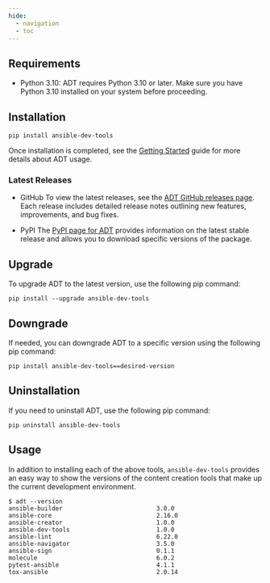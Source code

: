 ```yaml
---
hide:
  - navigation
  - toc
---
```


## Requirements

- Python 3.10: ADT requires Python 3.10 or later. Make sure you have Python 3.10 installed on your system before proceeding.

## Installation

`pip install ansible-dev-tools`

Once installation is completed, see the [Getting Started](getting-started.md) guide for more details about ADT usage.

### Latest Releases

- GitHub
  To view the latest releases, see the [ADT GitHub releases page](https://github.com/ansible/ansible-dev-tools/releases). Each release includes detailed release notes outlining new features, improvements, and bug fixes.

- PyPI
  The [PyPI page for ADT](https://pypi.org/project/ansible-dev-tools/) provides information on the latest stable release and allows you to download specific versions of the package.

## Upgrade

To upgrade ADT to the latest version, use the following pip command:

`pip install --upgrade ansible-dev-tools`

## Downgrade

If needed, you can downgrade ADT to a specific version using the following pip command:

`pip install ansible-dev-tools==desired-version`

## Uninstallation

If you need to uninstall ADT, use the following pip command:

`pip uninstall ansible-dev-tools`

## Usage

In addition to installing each of the above tools, `ansible-dev-tools` provides an easy way to show the versions of the content creation tools that make up the current development environment.

```
$ adt --version
ansible-builder                          3.0.0
ansible-core                             2.16.0
ansible-creator                          1.0.0
ansible-dev-tools                        1.0.0
ansible-lint                             6.22.0
ansible-navigator                        3.5.0
ansible-sign                             0.1.1
molecule                                 6.0.2
pytest-ansible                           4.1.1
tox-ansible                              2.0.14
```
